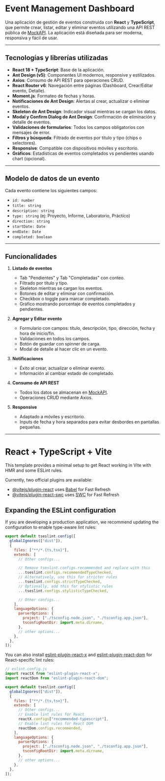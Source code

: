 # Event Management Dashboard

Una aplicación de gestión de eventos construida con **React** y **TypeScript**, que permite crear, listar, editar y eliminar eventos utilizando una API REST pública de [MockAPI](https://mockapi.io). La aplicación está diseñada para ser moderna, responsiva y fácil de usar.

---

## Tecnologías y librerías utilizadas

- **React 18 + TypeScript**: Base de la aplicación.
- **Ant Design (v5)**: Componentes UI modernos, responsive y estilizados.
- **Axios**: Consumo de API REST para operaciones CRUD.
- **React Router v6**: Navegación entre páginas (Dashboard, Crear/Editar evento, Detalle).
- **Moment.js**: Formateo de fechas y horas.
- **Notificaciones de Ant Design**: Alertas al crear, actualizar o eliminar eventos.
- **Skeleton de Ant Design**: Indicador visual mientras se cargan los datos.
- **Modal y Confirm Dialog de Ant Design**: Confirmación de eliminación y detalle de eventos.
- **Validaciones de formularios**: Todos los campos obligatorios con mensajes de error.
- **Filtros y búsqueda**: Filtrado de eventos por título y tipo (chips o selectores).
- **Responsive**: Compatible con dispositivos móviles y escritorio.
- **Gráficos**: Estadísticas de eventos completados vs pendientes usando chart (opcional).

---

## Modelo de datos de un evento

Cada evento contiene los siguientes campos:

- `id: number`
- `title: string`
- `description: string`
- `type: string` (ej: Proyecto, Informe, Laboratorio, Práctico)
- `direction: string`
- `startDate: Date`
- `endDate: Date`
- `completed: boolean`

---

## Funcionalidades

1. **Listado de eventos**

   - Tab "Pendientes" y Tab "Completadas" con conteo.
   - Filtrado por título y tipo.
   - Skeleton mientras se cargan los eventos.
   - Botones de editar y eliminar con confirmación.
   - Checkbox o toggle para marcar completado.
   - Gráfico mostrando porcentaje de eventos completados y pendientes.

2. **Agregar y Editar evento**

   - Formulario con campos: título, descripción, tipo, dirección, fecha y hora de inicio/fin.
   - Validaciones en todos los campos.
   - Botón de guardar con spinner de carga.
   - Modal de detalle al hacer clic en un evento.

3. **Notificaciones**

   - Éxito al crear, actualizar o eliminar evento.
   - Información al cambiar estado de completado.

4. **Consumo de API REST**
   - Todos los datos se almacenan en [MockAPI](https://mockapi.io).
   - Operaciones CRUD mediante Axios.
5. **Responsive**
   - Adaptado a móviles y escritorio.
   - Inputs de fecha y hora separados para evitar desbordes en pantallas pequeñas.

---

# React + TypeScript + Vite

This template provides a minimal setup to get React working in Vite with HMR and some ESLint rules.

Currently, two official plugins are available:

- [@vitejs/plugin-react](https://github.com/vitejs/vite-plugin-react/blob/main/packages/plugin-react) uses [Babel](https://babeljs.io/) for Fast Refresh
- [@vitejs/plugin-react-swc](https://github.com/vitejs/vite-plugin-react/blob/main/packages/plugin-react-swc) uses [SWC](https://swc.rs/) for Fast Refresh

## Expanding the ESLint configuration

If you are developing a production application, we recommend updating the configuration to enable type-aware lint rules:

```js
export default tseslint.config([
  globalIgnores(["dist"]),
  {
    files: ["**/*.{ts,tsx}"],
    extends: [
      // Other configs...

      // Remove tseslint.configs.recommended and replace with this
      ...tseslint.configs.recommendedTypeChecked,
      // Alternatively, use this for stricter rules
      ...tseslint.configs.strictTypeChecked,
      // Optionally, add this for stylistic rules
      ...tseslint.configs.stylisticTypeChecked,

      // Other configs...
    ],
    languageOptions: {
      parserOptions: {
        project: ["./tsconfig.node.json", "./tsconfig.app.json"],
        tsconfigRootDir: import.meta.dirname,
      },
      // other options...
    },
  },
]);
```

You can also install [eslint-plugin-react-x](https://github.com/Rel1cx/eslint-react/tree/main/packages/plugins/eslint-plugin-react-x) and [eslint-plugin-react-dom](https://github.com/Rel1cx/eslint-react/tree/main/packages/plugins/eslint-plugin-react-dom) for React-specific lint rules:

```js
// eslint.config.js
import reactX from "eslint-plugin-react-x";
import reactDom from "eslint-plugin-react-dom";

export default tseslint.config([
  globalIgnores(["dist"]),
  {
    files: ["**/*.{ts,tsx}"],
    extends: [
      // Other configs...
      // Enable lint rules for React
      reactX.configs["recommended-typescript"],
      // Enable lint rules for React DOM
      reactDom.configs.recommended,
    ],
    languageOptions: {
      parserOptions: {
        project: ["./tsconfig.node.json", "./tsconfig.app.json"],
        tsconfigRootDir: import.meta.dirname,
      },
      // other options...
    },
  },
]);
```
